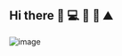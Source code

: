 ## Hi there 👀 💻 🎸 🌊 ⛰️
![image](https://github.com/user-attachments/assets/56ec45d1-4d09-47c9-a7e4-67ec1d1b0406)
